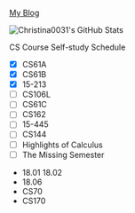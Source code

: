 
[My Blog](https://christina0031.github.io/)

![Christina0031's GitHub Stats](https://github-readme-stats.vercel.app/api?username=Christina0031&count_private=true&show_icons=true&theme=github_dark)

CS Course Self-study Schedule

- [x] CS61A
- [x] CS61B
- [x] 15-213
- [ ] CS106L
- [ ] CS61C
- [ ] CS162
- [ ] 15-445
- [ ] CS144
- [ ] Highlights of Calculus
- [ ] The Missing Semester
-  18.01 18.02
-  18.06
-  CS70
-  CS170
<!--
### Hi there 👋

**Christina0031/Christina0031** is a ✨ _special_ ✨ repository because its `README.md` (this file) appears on your GitHub profile.

Here are some ideas to get you started:

- 🔭 I’m currently working on ...
- 🌱 I’m currently learning ...
- 👯 I’m looking to collaborate on ...
- 🤔 I’m looking for help with ...
- 💬 Ask me about ...
- 📫 How to reach me: ...
- 😄 Pronouns: ...
- ⚡ Fun fact: ...
-->
